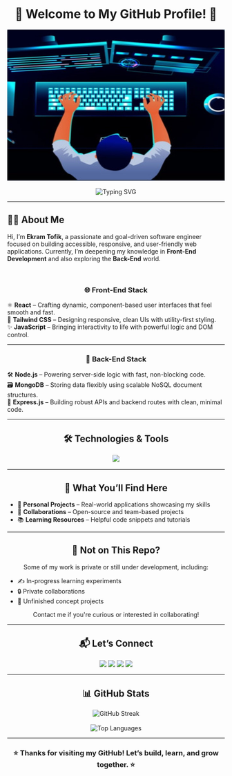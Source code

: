<h1 align="center">🚀 Welcome to My GitHub Profile! 🚀</h1>
<p align="center">
  <img src="my-profile.jpg" alt="Banner Image" width="780px" height="350px" />
</p>

<p align="center">
  <img src="https://readme-typing-svg.demolab.com?font=Fira+Code&size=24&pause=1000&color=36BCF7&center=true&vCenter=true&width=500&lines=Hi%2C+I'm+Ekram+Tofik!;Frontend+Developer+%7C+React+%7C+Tailwind+%7C+JS;Let's+Build+Amazing+Things!" alt="Typing SVG" />
</p>

---

<h2 >👨‍💻 About Me</h2>

<p >
Hi, I’m <strong>Ekram Tofik</strong>, a passionate and goal-driven software engineer focused on building accessible, responsive, and user-friendly web applications.  Currently, I’m deepening my knowledge in <strong>Front-End Development</strong> and also exploring the <strong>Back-End</strong> world.
</p>

<br>

<div align="center">

### 🌐 Front-End Stack
</div>

⚛️ **React** – Crafting dynamic, component-based user interfaces that feel smooth and fast.  
🎨 **Tailwind CSS** – Designing responsive, clean UIs with utility-first styling.  
✨ **JavaScript** – Bringing interactivity to life with powerful logic and DOM control.

---
<div align="center">
  
### 🔧 Back-End Stack

</div>

🛠️ **Node.js** – Powering server-side logic with fast, non-blocking code.  
🗃️ **MongoDB** – Storing data flexibly using scalable NoSQL document structures.  
🚦 **Express.js** – Building robust APIs and backend routes with clean, minimal code.




---

<h2 align="center">🛠️ Technologies & Tools</h2>

<p align="center">
  <img src="https://skillicons.dev/icons?i=html,css,js,react,tailwind,nodejs,express,mongodb,git,github,docker,postman" />
</p>

---

<h2 align="center">📂 What You’ll Find Here</h2>

<ul>
  <li>🚀 <b>Personal Projects</b> – Real-world applications showcasing my skills</li>
  <li>🤝 <b>Collaborations</b> – Open-source and team-based projects</li>
  <li>📚 <b>Learning Resources</b> – Helpful code snippets and tutorials</li>
</ul>

---

<h2 align="center">🔐 Not on This Repo?</h2>

<p align="center">
Some of my work is private or still under development, including:
</p>

<ul>
  <li>✍️ In-progress learning experiments</li>
  <li>🔒 Private collaborations</li>
  <li>🧪 Unfinished concept projects</li>
</ul>

<p align="center">Contact me if you're curious or interested in collaborating!</p>

---

<h2 align="center">📬 Let’s Connect</h2>

<p align="center">
  <a href="https://t.me/Ek154"><img src="https://img.shields.io/badge/Telegram-2CA5E0?style=for-the-badge&logo=telegram&logoColor=white" /></a>
  <a href="https://instagram.com/ekramtofik8"><img src="https://img.shields.io/badge/Instagram-E4405F?style=for-the-badge&logo=instagram&logoColor=white" /></a>
  <a href="https://twitter.com/ekramtofik"><img src="https://img.shields.io/badge/Twitter-1DA1F2?style=for-the-badge&logo=twitter&logoColor=white" /></a>
<a href="https://linkedin.com/in/ekram-tofik"><img src="https://img.shields.io/badge/LinkedIn-0A66C2?style=for-the-badge&logo=linkedin&logoColor=white" /></a>

</p>

---

<h2 align="center">📊 GitHub Stats</h2>

<p align="center">
  <img src="https://github-readme-streak-stats.herokuapp.com/?user=EkramTofik&theme=react&hide_border=true" alt="GitHub Streak" />
  <br><br>
  <img src="https://github-readme-stats.vercel.app/api/top-langs/?username=EkramTofik&layout=compact&theme=react&hide_border=true" alt="Top Languages" />
</p>

---

<h3 align="center">⭐️ Thanks for visiting my GitHub! Let’s build, learn, and grow together. ⭐️</h3>
